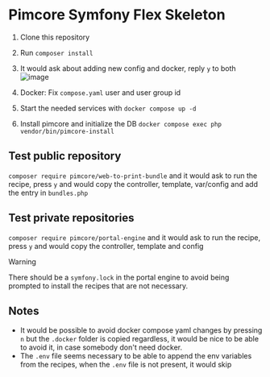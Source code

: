 # Pimcore Symfony Flex Skeleton

1. Clone this repository
2. Run `composer install`
3. It would ask about adding new config and docker, reply `y` to both
![image](https://github.com/user-attachments/assets/b27af085-5839-40e2-8c3c-db30cde0b28b)


4. Docker: Fix `compose.yaml` user and user group id
5. Start the needed services with `docker compose up -d`
6. Install pimcore and initialize the DB `docker compose exec php vendor/bin/pimcore-install`

## Test public repository

`composer require pimcore/web-to-print-bundle` and it would ask to run the recipe, press `y` and would copy the controller, template, var/config and add the entry in `bundles.php`

## Test private repositories

`composer require pimcore/portal-engine` and it would ask to run the recipe, press `y` and would copy the controller, template and config 
> [!WARNING]  
> There should be a `symfony.lock` in the portal engine to avoid being prompted to install the recipes that are not necessary.



## Notes
- It would be possible to avoid docker compose yaml changes by pressing `n` but the `.docker` folder is copied regardless, it would be nice to be able to avoid it, in case somebody don't need docker.
- The `.env` file seems necessary to be able to append the env variables from the recipes, when the `.env` file is not present, it would skip
